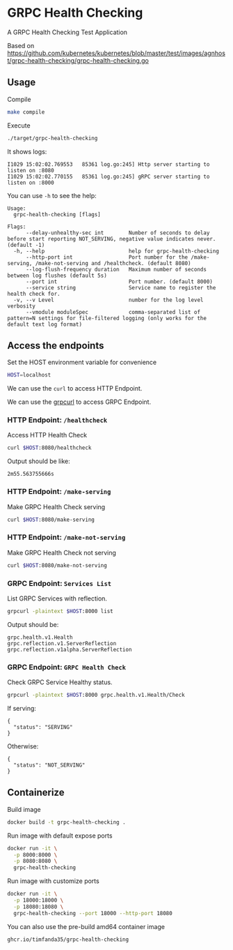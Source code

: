 # GRPC Health Checking

A GRPC Health Checking Test Application

Based on https://github.com/kubernetes/kubernetes/blob/master/test/images/agnhost/grpc-health-checking/grpc-health-checking.go

## Usage

Compile

```bash
make compile
```

Execute

```bash
./target/grpc-health-checking
```

It shows logs:

```
I1029 15:02:02.769553   85361 log.go:245] Http server starting to listen on :8080
I1029 15:02:02.770155   85361 log.go:245] gRPC server starting to listen on :8000
```

You can use `-h` to see the help:

```
Usage:
  grpc-health-checking [flags]

Flags:
      --delay-unhealthy-sec int        Number of seconds to delay before start reporting NOT_SERVING, negative value indicates never. (default -1)
  -h, --help                           help for grpc-health-checking
      --http-port int                  Port number for the /make-serving, /make-not-serving and /healthcheck. (default 8080)
      --log-flush-frequency duration   Maximum number of seconds between log flushes (default 5s)
      --port int                       Port number. (default 8000)
      --service string                 Service name to register the health check for.
  -v, --v Level                        number for the log level verbosity
      --vmodule moduleSpec             comma-separated list of pattern=N settings for file-filtered logging (only works for the default text log format)
```
 
## Access the endpoints

Set the HOST environment variable for convenience

```bash
HOST=localhost
```
We can use the `curl` to access HTTP Endpoint.

We can use the [grpcurl](https://github.com/fullstorydev/grpcurl) to access GRPC Endpoint.

### HTTP Endpoint: `/healthcheck`

Access HTTP Health Check

```bash
curl $HOST:8080/healthcheck
```

Output should be like:

```
2m55.563755666s 
```

### HTTP Endpoint: `/make-serving`

Make GRPC Health Check serving

```bash
curl $HOST:8080/make-serving
```

### HTTP Endpoint: `/make-not-serving`

Make GRPC Health Check not serving

```bash
curl $HOST:8080/make-not-serving
```

### GRPC Endpoint: `Services List`

List GRPC Services with reflection.

```bash
grpcurl -plaintext $HOST:8000 list
```

Output should be:

```
grpc.health.v1.Health
grpc.reflection.v1.ServerReflection
grpc.reflection.v1alpha.ServerReflection
```

### GRPC Endpoint: `GRPC Health Check`

Check GRPC Service Healthy status.

```bash
grpcurl -plaintext $HOST:8000 grpc.health.v1.Health/Check
```

If serving:

```
{
  "status": "SERVING"
}
```

Otherwise:

```
{
  "status": "NOT_SERVING"
}
```

## Containerize

Build image

```bash
docker build -t grpc-health-checking .
```

Run image with default expose ports

```bash
docker run -it \
  -p 8000:8000 \
  -p 8080:8080 \
  grpc-health-checking
```

Run image with customize ports

```bash
docker run -it \
  -p 18000:18000 \
  -p 18080:18080 \
  grpc-health-checking --port 18000 --http-port 18080
```

You can also use the pre-build amd64 container image

```
ghcr.io/timfanda35/grpc-health-checking
```
